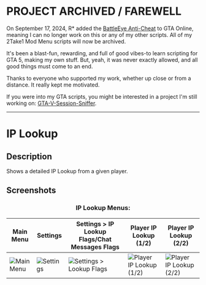 # PROJECT ARCHIVED / FAREWELL

On September 17, 2024, R* added the [BattleEye Anti-Cheat](https://www.battleye.com/) to GTA Online, meaning I can no longer work on this or any of my other scripts. All of my 2Take1 Mod Menu scripts will now be archived.

It's been a blast-fun, rewarding, and full of good vibes-to learn scripting for GTA 5, making my own stuff. But, yeah, it was never exactly allowed, and all good things must come to an end.

Thanks to everyone who supported my work, whether up close or from a distance. It really kept me motivated.

If you were into my GTA scripts, you might be interested in a project I'm still working on: [GTA-V-Session-Sniffer](https://github.com/Illegal-Services/GTA-V-Session-Sniffer).

---

# IP Lookup

## Description

Shows a detailed IP Lookup from a given player.

## Screenshots

### <div align="center">IP Lookup Menus:</div>

| Main Menu | Settings | Settings > IP Lookup Flags/Chat Messages Flags | Player IP Lookup (1/2)  | Player IP Lookup (2/2) |
| --------- | -------- | ---------------------------------------------- | ----------------------- | -----------------------|
| ![Main Menu](https://github.com/Illegal-Services/IPLookup-2Take1-Lua/assets/62464560/75040467-28a6-4533-85bf-deefa39c6c41) | ![Settings](https://github.com/Illegal-Services/IPLookup-2Take1-Lua/assets/62464560/88f11de6-ca51-475e-bf56-d1f6eb537834) | ![Settings > Lookup Flags](https://github.com/Illegal-Services/IPLookup-2Take1-Lua/assets/62464560/4be50477-f5be-49de-9824-baecd990904b) | ![Player IP Lookup (1/2)](https://github.com/Illegal-Services/IPLookup-2Take1-Lua/assets/62464560/9e2b9c6d-5697-493a-b990-538c93b4614c) | ![Player IP Lookup (2/2)](https://github.com/Illegal-Services/IPLookup-2Take1-Lua/assets/62464560/34d14f68-6e77-42c1-8d72-4481e6a4b346) |
